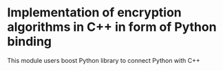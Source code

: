 # Implementation of encryption algorithms in C++ in form of Python binding

This module users boost Python library to connect Python with C++

